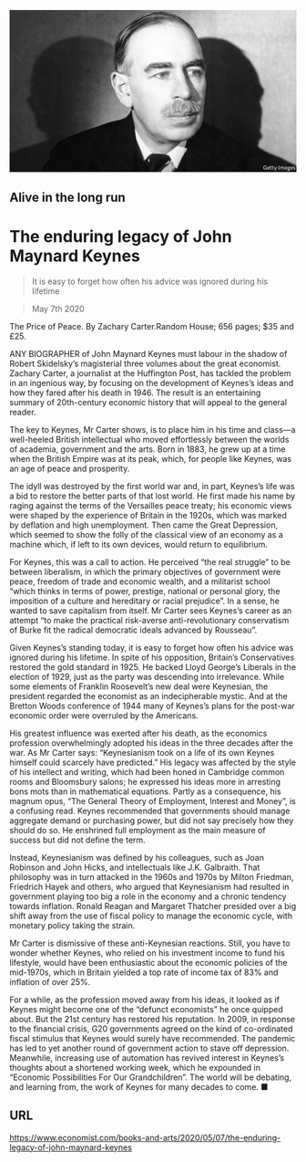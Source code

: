 ![](./images/20200509_BKP004_0.jpg)

## Alive in the long run

# The enduring legacy of John Maynard Keynes

> It is easy to forget how often his advice was ignored during his lifetime

> May 7th 2020

The Price of Peace. By Zachary Carter.Random House; 656 pages; $35 and £25.

ANY BIOGRAPHER of John Maynard Keynes must labour in the shadow of Robert Skidelsky’s magisterial three volumes about the great economist. Zachary Carter, a journalist at the Huffington Post, has tackled the problem in an ingenious way, by focusing on the development of Keynes’s ideas and how they fared after his death in 1946. The result is an entertaining summary of 20th-century economic history that will appeal to the general reader.

The key to Keynes, Mr Carter shows, is to place him in his time and class—a well-heeled British intellectual who moved effortlessly between the worlds of academia, government and the arts. Born in 1883, he grew up at a time when the British Empire was at its peak, which, for people like Keynes, was an age of peace and prosperity.

The idyll was destroyed by the first world war and, in part, Keynes’s life was a bid to restore the better parts of that lost world. He first made his name by raging against the terms of the Versailles peace treaty; his economic views were shaped by the experience of Britain in the 1920s, which was marked by deflation and high unemployment. Then came the Great Depression, which seemed to show the folly of the classical view of an economy as a machine which, if left to its own devices, would return to equilibrium.

For Keynes, this was a call to action. He perceived “the real struggle” to be between liberalism, in which the primary objectives of government were peace, freedom of trade and economic wealth, and a militarist school “which thinks in terms of power, prestige, national or personal glory, the imposition of a culture and hereditary or racial prejudice”. In a sense, he wanted to save capitalism from itself. Mr Carter sees Keynes’s career as an attempt “to make the practical risk-averse anti-revolutionary conservatism of Burke fit the radical democratic ideals advanced by Rousseau”.

Given Keynes’s standing today, it is easy to forget how often his advice was ignored during his lifetime. In spite of his opposition, Britain’s Conservatives restored the gold standard in 1925. He backed Lloyd George’s Liberals in the election of 1929, just as the party was descending into irrelevance. While some elements of Franklin Roosevelt’s new deal were Keynesian, the president regarded the economist as an indecipherable mystic. And at the Bretton Woods conference of 1944 many of Keynes’s plans for the post-war economic order were overruled by the Americans.

His greatest influence was exerted after his death, as the economics profession overwhelmingly adopted his ideas in the three decades after the war. As Mr Carter says: “Keynesianism took on a life of its own Keynes himself could scarcely have predicted.” His legacy was affected by the style of his intellect and writing, which had been honed in Cambridge common rooms and Bloomsbury salons; he expressed his ideas more in arresting bons mots than in mathematical equations. Partly as a consequence, his magnum opus, “The General Theory of Employment, Interest and Money”, is a confusing read. Keynes recommended that governments should manage aggregate demand or purchasing power, but did not say precisely how they should do so. He enshrined full employment as the main measure of success but did not define the term.

Instead, Keynesianism was defined by his colleagues, such as Joan Robinson and John Hicks, and intellectuals like J.K. Galbraith. That philosophy was in turn attacked in the 1960s and 1970s by Milton Friedman, Friedrich Hayek and others, who argued that Keynesianism had resulted in government playing too big a role in the economy and a chronic tendency towards inflation. Ronald Reagan and Margaret Thatcher presided over a big shift away from the use of fiscal policy to manage the economic cycle, with monetary policy taking the strain.

Mr Carter is dismissive of these anti-Keynesian reactions. Still, you have to wonder whether Keynes, who relied on his investment income to fund his lifestyle, would have been enthusiastic about the economic policies of the mid-1970s, which in Britain yielded a top rate of income tax of 83% and inflation of over 25%.

For a while, as the profession moved away from his ideas, it looked as if Keynes might become one of the “defunct economists” he once quipped about. But the 21st century has restored his reputation. In 2009, in response to the financial crisis, G20 governments agreed on the kind of co-ordinated fiscal stimulus that Keynes would surely have recommended. The pandemic has led to yet another round of government action to stave off depression. Meanwhile, increasing use of automation has revived interest in Keynes’s thoughts about a shortened working week, which he expounded in “Economic Possibilities For Our Grandchildren”. The world will be debating, and learning from, the work of Keynes for many decades to come. ■

## URL

https://www.economist.com/books-and-arts/2020/05/07/the-enduring-legacy-of-john-maynard-keynes
